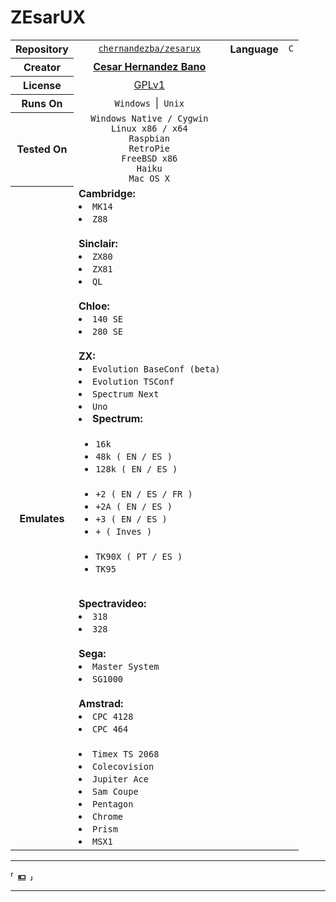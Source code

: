 
[Creator]: https://github.com/chernandezba "Cesar Hernandez Bano's Profile"
[Github]: https://github.com/chernandezba/zesarux 'ZEsarUX Repository'
[Donate]: Donate.md

<!---------------------------------------------------------------------------->

# ZEsarUX

<table>
    <tr>
        <th align = 'center' >Repository</th>
        <td align = 'center' >
            <a href = 'https://github.com/chernandezba/zesarux' >
                <code>chernandezba/zesarux</code>
            </a>
        </td>
        <th align = 'center' >Language</th>
        <td align = 'center' ><code>C</code></td>
    </tr>
    <tr>
        <th align = 'center' >Creator</th>
        <td align = 'center' >
            <a href = 'https://github.com/chernandezba' >
                <b>Cesar Hernandez Bano</b>
            </a>
        </td>
    </tr>
    <tr>
        <th align = 'center' >License</th>
        <td align = 'center' >
            <a href = 'https://www.gnu.org/licenses/old-licenses/gpl-1.0.html' >
                GPLv1
            </a>
        </td>
    </tr>
    <tr>
        <th align = 'center' >Runs On</th>
        <td align = 'center'>
            <code>Windows</code> | <code>Unix</code><br>
        </td>
    </tr>
    <tr>
        <th align = 'center' >Tested On</th>
        <td align = 'center'>
            <code>Windows Native / Cygwin</code><br>
            <code>Linux x86 / x64</code><br>
            <code>Raspbian</code><br>
            <code>RetroPie</code><br>
            <code>FreeBSD x86</code><br>
            <code>Haiku</code><br>
            <code>Mac OS X</code><br>
        </td>
    </tr>
    <tr>
        <th align = 'center' >Emulates</th>
        <td>
            <b>Cambridge:</b><br>
            <li><code>MK14</code></li>
            <li><code>Z88</code></li>
            <br>
            <b>Sinclair:</b><br>
            <li><code>ZX80</code></li>
            <li><code>ZX81</code></li>
            <li><code>QL</code></li>
            <br>
            <b>Chloe:</b><br>
            <li><code>140 SE</code></li>
            <li><code>280 SE</code></li>
            <br>
            <b>ZX:</b><br>
            <li><code>Evolution BaseConf (beta)</code></li>
            <li><code>Evolution TSConf</code></li>
            <li><code>Spectrum Next</code></li>
            <li><code>Uno</code></li>
            <li><b>Spectrum:</b><ul>
                <br>
                <li><code>16k</code></li>
                <li><code>48k ( EN / ES )</code></li>
                <li><code>128k ( EN / ES )</code></li>
                <br>
                <li><code>+2 ( EN / ES / FR )</code></li>
                <li><code>+2A ( EN / ES )</code></li>
                <li><code>+3 ( EN / ES )</code></li>
                <li><code>+ ( Inves )</code></li>
                <br>
                <li><code>TK90X ( PT / ES )</code></li>
                <li><code>TK95</code></li>
            </ul></li><br>
            <b>Spectravideo:</b><br>
            <li><code>318</code></li>
            <li><code>328</code></li>
            <br>
            <b>Sega:</b><br>
            <li><code>Master System</code></li>
            <li><code>SG1000</code></li>
            <br>
            <b>Amstrad:</b><br>
            <li><code>CPC 4128</code></li>
            <li><code>CPC 464</code></li>
            <br>
            <li><code>Timex TS 2068</code></li>
            <li><code>Colecovision</code></li>
            <li><code>Jupiter Ace</code></li>
            <li><code>Sam Coupe</code></li>
            <li><code>Pentagon</code></li>
            <li><code>Chrome</code></li>
            <li><code>Prism</code></li>
            <li><code>MSX1</code></li>
        </td>
    </tr>
</table>

---

**⸢ [:yen:][Donate] ⸥**

---
